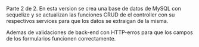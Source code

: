 Parte 2 de 2. En esta version se crea una base de datos de MySQL con sequelize y se actualizan las funciones CRUD de el controller con su respectivos services para que los datos se extraigan de la misma.

Ademas de validaciones de back-end con HTTP-erros para que los campos de los formularios funcionen correctamente.
